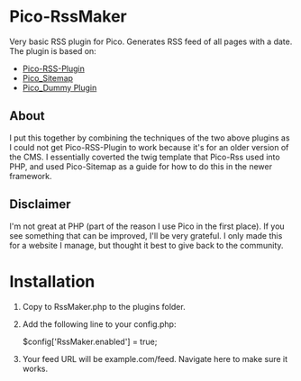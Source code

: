 # Pico-RssMaker
Very basic RSS plugin for Pico. Generates RSS feed of all pages with a date. The plugin is based on:

* [Pico-RSS-Plugin](https://github.com/gilbitron/Pico-RSS-Plugin)
* [Pico_Sitemap](https://github.com/DaveKin/Pico_Sitemap)
* [Pico_Dummy Plugin](https://github.com/picocms/Pico/blob/master/plugins/DummyPlugin.php)

## About
I put this together by combining the techniques of the two above plugins as I could not get Pico-RSS-Plugin to work because it's for an older version of the CMS. I essentially coverted the twig template that Pico-Rss used into PHP, and used Pico-Sitemap as a guide for how to do this in the newer framework.

## Disclaimer
I'm not great at PHP (part of the reason I use Pico in the first place). If you see something that can be improved, I'll be very grateful. I only made this for a website I manage, but thought it best to give back to the community.

# Installation
1. Copy to RssMaker.php to the plugins folder.
2. Add the following line to your config.php:

    $config['RssMaker.enabled'] = true;
    
3. Your feed URL will be example.com/feed. Navigate here to make sure it works.
